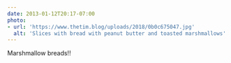 ```yaml
---
date: 2013-01-12T20:17-07:00
photo:
- url: 'https://www.thetim.blog/uploads/2018/0b0c675047.jpg'
  alt: 'Slices with bread with peanut butter and toasted marshmallows'
---
```

Marshmallow breads!!
